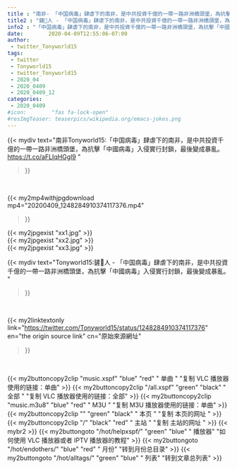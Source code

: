 ```yaml
---
title : "南非- 「中国病毒」肆虐下的南非，是中共投資千億的一帶一路非洲橋頭堡，為抗擊「中國病毒」入侵實行封鎖，最後變成暴亂。 "
title2 : "鏟🐍人 - 「中国病毒」肆虐下的南非，是中共投資千億的一帶一路非洲橋頭堡，為抗擊「中國病毒」入侵實行封鎖，最後變成暴亂。 "
info2 : "「中国病毒」肆虐下的南非，是中共投資千億的一帶一路非洲橋頭堡，為抗擊「中國病毒」入侵實行封鎖，最後變成暴亂。 https://t.co/aFLIqHGgl9 "
date:        2020-04-09T12:55:06-07:00
author:
 - twitter_Tonyworld15
tags:
 - twitter
 - Tonyworld15
 - twitter_Tonyworld15
 - 2020_04
 - 2020_0409
 - 2020_0409_12
categories:
 - 2020_0409
#icon:        "fas fa-lock-open"
#resImgTeaser: teaserpics/wikipedia.org/emacs-jokes.png
---
```


{{< mydiv text="南非Tonyworld15:「中国病毒」肆虐下的南非，是中共投資千億的一帶一路非洲橋頭堡，為抗擊「中國病毒」入侵實行封鎖，最後變成暴亂。 https://t.co/aFLIqHGgl9 "
>}}
<br>


{{< my2mp4withjpgdownload mp4="20200409_1248284910374117376.mp4"
>}}

{{< my2jpgexist "xx1.jpg" >}}<br>
{{< my2jpgexist "xx2.jpg" >}}<br>
{{< my2jpgexist "xx3.jpg" >}}<br>



{{< mydiv text="Tonyworld15:鏟🐍人 - 「中国病毒」肆虐下的南非，是中共投資千億的一帶一路非洲橋頭堡，為抗擊「中國病毒」入侵實行封鎖，最後變成暴亂。 "
>}}
<br>

{{< my2linktextonly link="https://twitter.com/Tonyworld15/status/1248284910374117376"
en="the origin source link" cn="原始來源網址"
>}}


<br>

{{< my2buttoncopy2clip "music.xspf"        "blue"   "red"    " 单曲 "  "复制 VLC 播放器使用的链接：单曲" >}} {{< my2buttoncopy2clip "/all.xspf"         "green"  "black"  " 全部 "  "复制 VLC 播放器使用的链接：全部" >}} {{< my2buttoncopy2clip "music.m3u8"        "blue"   "red"    " M3U  "    "复制 M3U 播放器使用的链接：单曲" >}} {{< my2buttoncopy2clip ""                  "green"  "black"  " 本页 "    "复制 本页的网址 " >}} {{< my2buttoncopy2clip "/"                 "black"  "red"    " 主站 "    "复制 主站的网址 " >}} {{< mybr2 >}} {{< my2buttongoto      "/hot/helpxspf/"    "green"  "blue"   " 播放器" "如何使用 VLC 播放器或者 IPTV 播放器的教程" >}} {{< my2buttongoto      "/hot/endothers/"   "blue"   "red"    " 月份"   "转到月份总目录" >}} {{< my2buttongoto      "/hot/alltags/"     "green"  "blue"   " 列表"   "转到文章总列表" >}} 
